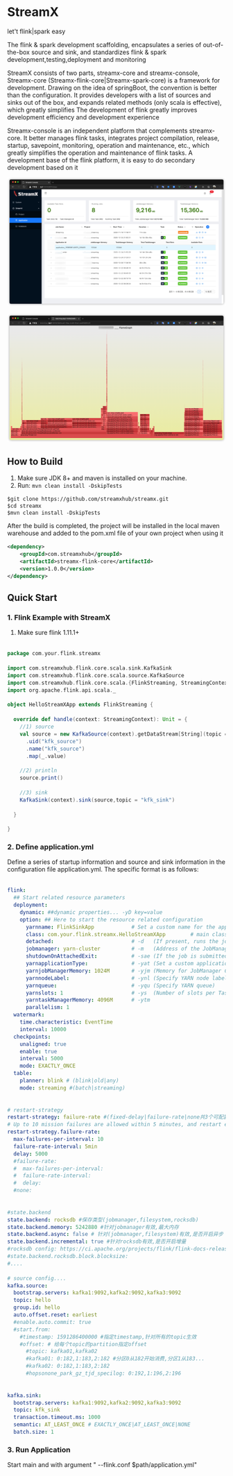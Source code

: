 # StreamX
let't flink|spark easy

The flink & spark development scaffolding, encapsulates a series of out-of-the-box source and sink, and standardizes flink & spark development,testing,deployment and monitoring

StreamX consists of two parts, streamx-core and streamx-console,
Streamx-core (Streamx-flink-core|Streamx-spark-core) is a framework for development. Drawing on the idea of springBoot, the convention is better than the configuration. It provides developers with a list of sources and sinks out of the box, and expands related methods (only scala is effective), which greatly simplifies The development of flink greatly improves development efficiency and development experience

Streamx-console is an independent platform that complements streamx-core. It better manages flink tasks, integrates project compilation, release, startup, savepoint, monitoring, operation and maintenance, etc., which greatly simplifies the operation and maintenance of flink tasks. A development base of the flink platform, it is easy to do secondary development based on it

![console dashboard](https://raw.githubusercontent.com/wolfboys/mycdn/master/img/console-dashboard.jpg)

![job flameGraph](https://raw.githubusercontent.com/wolfboys/mycdn/master/img/job-flameGraph.png)


## How to Build

1. Make sure JDK 8+ and maven is installed on your machine.
2. Run: `mvn clean install -DskipTests`

```shell
$git clone https://github.com/streamxhub/streamx.git
$cd streamx
$mvn clean install -DskipTests
```

After the build is completed, the project will be installed in the local maven warehouse and added to the pom.xml file of your own project when using it

```xml
<dependency>
    <groupId>com.streamxhub</groupId>
    <artifactId>streamx-flink-core</artifactId>
    <version>1.0.0</version>
</dependency>
```

## Quick Start

### 1. Flink Example with StreamX

1. Make sure flink 1.11.1+

```scala

package com.your.flink.streamx

import com.streamxhub.flink.core.scala.sink.KafkaSink
import com.streamxhub.flink.core.scala.source.KafkaSource
import com.streamxhub.flink.core.scala.{FlinkStreaming, StreamingContext}
import org.apache.flink.api.scala._

object HelloStreamXApp extends FlinkStreaming {

  override def handle(context: StreamingContext): Unit = {
    //1) source
    val source = new KafkaSource(context).getDataStream[String](topic = "hello")
      .uid("kfk_source")
      .name("kfk_source")
      .map(_.value)

    //2) println
    source.print()

    //3) sink
    KafkaSink(context).sink(source,topic = "kfk_sink")

  }

}

```

### 2. Define application.yml
Define a series of startup information and source and sink information in the configuration file application.yml. The specific format is as follows:
```yaml

flink:
  ## Start related resource parameters
  deployment: 
    dynamic: ##dynamic properties... -yD key=value
    option: ## Here to start the resource related configuration
      yarnname: FlinkSinkApp            # Set a custom name for the application on YARN
      class: com.your.flink.streamx.HelloStreamXApp        # main class
      detached:                         # -d   (If present, runs the job in detached mode)
      jobmanager: yarn-cluster          # -m   (Address of the JobManager (master) to which to connect. Use this flag to connect to a different JobManager than the one specified in the configuration.)
      shutdownOnAttachedExit:           # -sae (If the job is submitted in attached mode, perform a best-effort cluster shutdown when the CLI is terminated abruptly, e.g., in response to a user interrupt, such as typing Ctrl + C.)
      yarnapplicationType:              # -yat (Set a custom application type for the application on YARN)
      yarnjobManagerMemory: 1024M       # -yjm (Memory for JobManager Container with optional unit (default: MB))
      yarnnodeLabel:                    # -ynl (Specify YARN node label for the YARN application)
      yarnqueue:                        # -yqu (Specify YARN queue)
      yarnslots: 1                      # -ys  (Number of slots per TaskManager)
      yarntaskManagerMemory: 4096M      # -ytm
      parallelism: 1
  watermark:
    time.characteristic: EventTime
    interval: 10000
  checkpoints:
    unaligned: true
    enable: true
    interval: 5000
    mode: EXACTLY_ONCE
  table:
    planner: blink # (blink|old|any)
    mode: streaming #(batch|streaming)


# restart-strategy
restart-strategy: failure-rate #(fixed-delay|failure-rate|none共3个可配置的策略)
# Up to 10 mission failures are allowed within 5 minutes, and restart every 5 seconds after each failure. If the failure rate exceeds this failure rate, the program will exit
restart-strategy.failure-rate:
  max-failures-per-interval: 10
  failure-rate-interval: 5min
  delay: 5000
  #failure-rate:
  #  max-failures-per-interval:
  #  failure-rate-interval:
  #  delay:
  #none:


#state.backend
state.backend: rocksdb #保存类型(jobmanager,filesystem,rocksdb)
state.backend.memory: 5242880 #针对jobmanager有效,最大内存
state.backend.async: false # 针对(jobmanager,filesystem)有效,是否开启异步
state.backend.incremental: true #针对rocksdb有效,是否开启增量
#rocksdb config: https://ci.apache.org/projects/flink/flink-docs-release-1.9/ops/config.html#rocksdb-configurable-options
#state.backend.rocksdb.block.blocksize:
#....

# source config....
kafka.source:
  bootstrap.servers: kafka1:9092,kafka2:9092,kafka3:9092
  topic: hello
  group.id: hello
  auto.offset.reset: earliest
  #enable.auto.commit: true
  #start.from:
    #timestamp: 1591286400000 #指定timestamp,针对所有的topic生效
    #offset: # 给每个topic的partition指定offset
      #topic: kafka01,kafka02
      #kafka01: 0:182,1:183,2:182 #分区0从182开始消费,分区1从183...
      #kafka02: 0:182,1:183,2:182
      #hopsonone_park_gz_tjd_specilog: 0:192,1:196,2:196


kafka.sink:
  bootstrap.servers: kafka1:9092,kafka2:9092,kafka3:9092
  topic: kfk_sink
  transaction.timeout.ms: 1000
  semantic: AT_LEAST_ONCE # EXACTLY_ONCE|AT_LEAST_ONCE|NONE
  batch.size: 1

```

### 3. Run Application
Start main and with argument " --flink.conf $path/application.yml"
